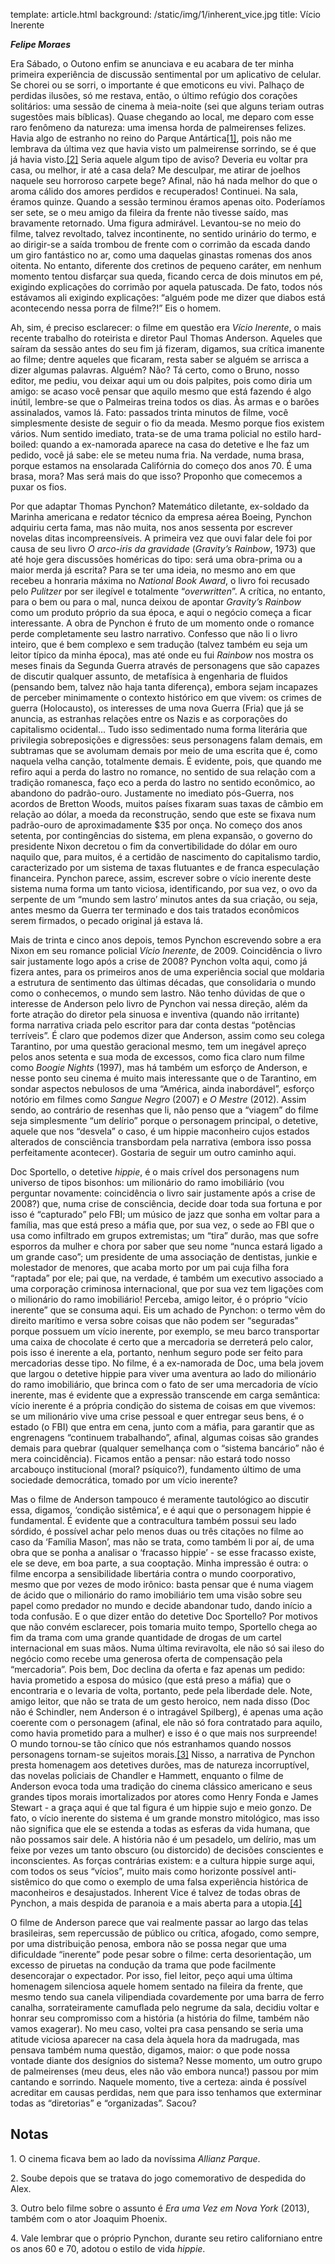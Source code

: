 template: article.html
background: /static/img/1/inherent_vice.jpg
title: Vício Inerente

___Felipe Moraes___

Era Sábado, o Outono enfim se anunciava e eu acabara de ter minha primeira experiência de discussão sentimental por um aplicativo de celular. Se chorei ou se sorri, o importante é que emoticons eu vivi. Palhaço de perdidas ilusões, só me restava, então, o último refúgio dos corações solitários: uma sessão de cinema à meia-noite (sei que alguns teriam outras sugestões mais bíblicas). Quase chegando ao local, me deparo com esse raro fenômeno da natureza: uma imensa horda de palmeirenses felizes. Havia algo de estranho no reino do Parque Antártica[[1]](#1), pois não me lembrava da última vez que havia visto um palmeirense sorrindo, se é que já havia visto.[[2]](#2) Seria aquele algum tipo de aviso? Deveria eu voltar pra casa, ou melhor, ir até a casa dela? Me desculpar, me atirar de joelhos naquele seu horroroso carpete bege? Afinal, não há nada melhor do que o aroma cálido dos amores perdidos e recuperados! Continuei. Na sala, éramos quinze. Quando a sessão terminou éramos apenas oito. Poderíamos ser sete, se o meu amigo da fileira da frente não tivesse saído, mas bravamente retornado. Uma figura admirável. Levantou-se no meio do filme, talvez revoltado, talvez incontinente, no sentido urinário do termo, e ao dirigir-se a saída trombou de frente com o corrimão da escada dando um giro fantástico no ar, como uma daquelas ginastas romenas dos anos oitenta. No entanto, diferente dos cretinos de pequeno caráter, em nenhum momento tentou disfarçar sua queda, ficando cerca de dois minutos em pé, exigindo explicações do corrimão por aquela patuscada. De fato, todos nós estávamos ali exigindo explicações: “alguém pode me dizer que diabos está acontecendo nessa porra de filme?!” Eis o homem.

Ah, sim, é preciso esclarecer: o filme em questão era _Vício Inerente_, o mais recente trabalho do roteirista e diretor Paul Thomas Anderson. Aqueles que saíram da sessão antes do seu fim já fizeram, digamos, sua crítica imanente ao filme; dentre aqueles que ficaram, resta saber se alguém se arrisca a dizer algumas palavras. Alguém? Não? Tá certo, como o Bruno, nosso editor, me pediu, vou deixar aqui um ou dois palpites, pois como diria um amigo: se acaso você pensar que aquilo mesmo que está fazendo é algo inútil, lembre-se que o Palmeiras treina todos os dias. Às armas e o barões assinalados, vamos lá. Fato: passados trinta minutos de filme, você simplesmente desiste de seguir o fio da meada. Mesmo porque fios existem vários. Num sentido imediato, trata-se de uma trama policial no estilo hard-boiled: quando a ex-namorada aparece na casa do detetive e lhe faz um pedido, você já sabe: ele se meteu numa fria. Na verdade, numa brasa, porque estamos na ensolarada Califórnia do começo dos anos 70. É uma brasa, mora? Mas será mais do que isso? Proponho que comecemos a puxar os fios.

Por que adaptar Thomas Pynchon? Matemático diletante, ex-soldado da Marinha americana e redator técnico da empresa aérea Boeing, Pynchon adquiriu certa fama, mas não muita, nos anos sessenta por escrever novelas ditas incompreensíveis. A primeira vez que ouvi falar dele foi por causa de seu livro _O arco-iris da gravidade_ (_Gravity’s Rainbow_, 1973) que até hoje gera discussões homéricas do tipo: será uma obra-prima ou a maior merda já escrita? Para se ter uma ideia, no mesmo ano em que recebeu a honraria máxima no _National Book Award_, o livro foi recusado pelo _Pulitzer_ por ser ilegível e totalmente “_overwritten_”. A crítica, no entanto, para o bem ou para o mal, nunca deixou de apontar _Gravity’s Rainbow_ como um produto próprio da sua época, e aqui o negócio começa a ficar interessante. A obra de Pynchon é fruto de um momento onde o romance perde completamente seu lastro narrativo. Confesso que não li o livro inteiro, que é bem complexo e sem tradução (talvez também eu seja um leitor típico da minha época), mas até onde eu fui _Rainbow_ nos mostra os meses finais da Segunda Guerra através de personagens que são capazes de discutir qualquer assunto, de metafísica à engenharia de fluidos (pensando bem, talvez não haja tanta diferença), embora sejam incapazes de perceber minimamente o contexto histórico em que vivem: os crimes de guerra (Holocausto), os interesses de uma nova Guerra (Fria) que já se anuncia, as estranhas relações entre os Nazis e as corporações do capitalismo ocidental... Tudo isso sedimentado numa forma literária que privilegia sobreposições e digressões: seus personagens falam demais, em subtramas que se avolumam demais por meio de uma escrita que é, como naquela velha canção, totalmente demais. É evidente, pois, que quando me refiro aqui a perda do lastro no romance, no sentido de sua relação com a tradição romanesca, faço eco a perda do lastro no sentido econômico, ao abandono do padrão-ouro. Justamente no imediato pós-Guerra, nos acordos de Bretton Woods, muitos países fixaram suas taxas de câmbio em relação ao dólar, a moeda da reconstrução, sendo que este se fixava num padrão-ouro de aproximadamente $35 por onça. No começo dos anos setenta, por contingências do sistema, em plena expansão, o governo do presidente Nixon decretou o fim da convertibilidade do dólar em ouro naquilo que, para muitos, é a certidão de nascimento do capitalismo tardio, caracterizado por um sistema de taxas flutuantes e de franca especulação financeira. Pynchon parece, assim, escrever sobre o vício inerente deste sistema numa forma um tanto viciosa, identificando, por sua vez, o ovo da serpente de um “mundo sem lastro’ minutos antes da sua criação, ou seja, antes mesmo da Guerra ter terminado e dos tais tratados econômicos serem firmados, o pecado original já estava lá.

Mais de trinta e cinco anos depois, temos Pynchon escrevendo sobre a era Nixon em seu romance policial _Vício Inerente_, de 2009. Coincidência o livro sair justamente logo após a crise de 2008? Pynchon volta aqui, como já fizera antes, para os primeiros anos de uma experiência social que moldaria a estrutura de sentimento das últimas décadas, que consolidaria o mundo como o conhecemos, o mundo sem lastro. Não tenho dúvidas de que o interesse de Anderson pelo livro de Pynchon vai nessa direção, além da forte atração do diretor pela sinuosa e inventiva (quando não irritante) forma narrativa criada pelo escritor para dar conta destas “potências terríveis”. É claro que podemos dizer que Anderson, assim como seu colega Tarantino, por uma questão geracional mesmo, tem um inegável apreço pelos anos setenta e sua moda de excessos, como fica claro num filme como _Boogie Nights_ (1997), mas há também um esforço de Anderson, e nesse ponto seu cinema é muito mais interessante que o de Tarantino, em sondar aspectos nebulosos de uma “América, ainda inabordável”, esforço notório em filmes como _Sangue Negro_ (2007) e _O Mestre_ (2012). Assim sendo, ao contrário de resenhas que li, não penso que a “viagem” do filme seja simplesmente “um delírio” porque o personagem principal, o detetive, aquele que nos “desvela” o caso, é um hippie maconheiro cujos estados alterados de consciência transbordam pela narrativa (embora isso possa perfeitamente acontecer). Gostaria de seguir um outro caminho aqui.

Doc Sportello, o detetive _hippie_, é o mais crível dos personagens num universo de tipos bisonhos: um milionário do ramo imobiliário (vou perguntar novamente: coincidência o livro sair justamente após a crise de 2008?) que, numa crise de consciência, decide doar toda sua fortuna e por isso é “capturado” pelo FBI; um músico de jazz que sonha em voltar para a família, mas que está preso a máfia que, por sua vez, o sede ao FBI que o usa como infiltrado em grupos extremistas; um “tira” durão, mas que sofre esporros da mulher e chora por saber que seu nome “nunca estará ligado a um grande caso”; um presidente de uma associação de dentistas, junkie e molestador de menores, que acaba morto por um pai cuja filha fora “raptada” por ele; pai que, na verdade, é também um executivo associado a uma corporação criminosa internacional, que por sua vez tem ligações com o milionário do ramo imobiliário! Perceba, amigo leitor, é o próprio “vício inerente” que se consuma aqui. Eis um achado de Pynchon: o termo vêm do direito marítimo e versa sobre coisas que não podem ser “seguradas” porque possuem um vício inerente, por exemplo, se meu barco transportar uma caixa de chocolate é certo que a mercadoria se derreterá pelo calor, pois isso é inerente a ela, portanto, nenhum seguro pode ser feito para mercadorias desse tipo. No filme, é a ex-namorada de Doc, uma bela jovem que largou o detetive hippie para viver uma aventura ao lado do milionário do ramo imobiliário, que brinca com o fato de ser uma mercadoria de vício inerente, mas é evidente que a expressão transcende em carga semântica: vício inerente é a própria condição do sistema de coisas em que vivemos: se um milionário vive uma crise pessoal e quer entregar seus bens, é o estado (o FBI) que entra em cena, junto com a máfia, para garantir que as engrenagens “continuem trabalhando”, afinal, algumas coisas são grandes demais para quebrar (qualquer semelhança com o “sistema bancário” não é mera coincidência). Ficamos então a pensar: não estará todo nosso arcabouço institucional (moral? psíquico?), fundamento último de uma sociedade democrática, tomado por um vício inerente?

Mas o filme de Anderson tampouco é meramente tautológico ao discutir essa, digamos, ‘condição sistêmica’, e é aqui que o personagem hippie é fundamental. É evidente que a contracultura também possui seu lado sórdido, é possível achar pelo menos duas ou três citações no filme ao caso da ‘Família Mason’, mas não se trata, como também li por aí, de uma obra que se ponha a analisar o ‘fracasso hippie’ - se esse fracasso existe, ele se deve, em boa parte, a sua cooptação. Minha impressão é outra: o filme encorpa a sensibilidade libertária contra o mundo coorporativo, mesmo que por vezes de modo irônico: basta pensar que é numa viagem de ácido que o milionário do ramo imobiliário tem uma visão sobre seu papel como predador no mundo e decide abandonar tudo, dando início a toda confusão. E o que dizer então do detetive Doc Sportello? Por motivos que não convém esclarecer, pois tomaria muito tempo, Sportello chega ao fim da trama com uma grande quantidade de drogas de um cartel internacional em suas mãos. Numa última reviravolta, ele não só sai ileso do negócio como recebe uma generosa oferta de compensação pela “mercadoria”. Pois bem, Doc declina da oferta e faz apenas um pedido: havia prometido a esposa do músico (que está preso a máfia) que o encontraria e o levaria de volta, portanto, pede pela liberdade dele. Note, amigo leitor, que não se trata de um gesto heroico, nem nada disso (Doc não é Schindler, nem Anderson é o intragável Spilberg), é apenas uma ação coerente com o personagem (afinal, ele não só fora contratado para aquilo, como havia prometido para a mulher) e isso é o que mais nos surpreende! O mundo tornou-se tão cínico que nós estranhamos quando nossos personagens tornam-se sujeitos morais.[[3]](#3) Nisso, a narrativa de Pynchon presta homenagem aos detetives durões, mas de natureza incorruptível, das novelas policiais de Chandler e Hammett, enquanto o filme de Anderson evoca toda uma tradição do cinema clássico americano e seus grandes tipos morais imortalizados por atores como Henry Fonda e James Stewart - a graça aqui é que tal figura é um hippie sujo e meio gonzo. De fato, o vício inerente do sistema é um grande monstro mitológico, mas isso não significa que ele se estenda a todas as esferas da vida humana, que não possamos sair dele. A história não é um pesadelo, um delírio, mas um feixe por vezes um tanto obscuro (ou distorcido) de decisões conscientes e inconscientes. As forças contrárias existem: e a cultura hippie surge aqui, com todos os seus “vícios”, muito mais como horizonte possível anti-sistêmico do que como o exemplo de uma falsa experiência histórica de maconheiros e desajustados. Inherent Vice é talvez de todas obras de Pynchon, a mais despida de paranoia e a mais aberta para a utopia.[[4]](#4)

O filme de Anderson parece que vai realmente passar ao largo das telas brasileiras, sem repercussão de público ou crítica, afogado, como sempre, por uma distribuição penosa, embora não se possa negar que uma dificuldade “inerente” pode pesar sobre o filme: certa desorientação, um excesso de piruetas na condução da trama que pode facilmente desencorajar o expectador. Por isso, fiel leitor, peço aqui uma última homenagem silenciosa aquele homem sentado na fileira da frente, que mesmo tendo sua canela vilipendiada covardemente por uma barra de ferro canalha, sorrateiramente camuflada pelo negrume da sala, decidiu voltar e honrar seu compromisso com a história (a história do filme, também não vamos exagerar). No meu caso, voltei pra casa pensando se seria uma atitude viciosa aparecer na casa dela àquela hora da madrugada, mas pensava também numa questão, digamos, maior: o que pode nossa vontade diante dos desígnios do sistema? Nesse momento, um outro grupo de palmeirenses (meu deus, eles não vão embora nunca!) passou por mim cantando e sorrindo. Naquele momento, tive a certeza: ainda é possível acreditar em causas perdidas, nem que para isso tenhamos que exterminar todas as “diretorias” e “organizadas”. Sacou?

## Notas

<a name="1"> 1. O cinema ficava bem ao lado da novíssima _Allianz Parque_.</a>

<a name="2"> 2. Soube depois que se tratava do jogo comemorativo de despedida do Alex.</a>

<a name="3"> 3. Outro belo filme sobre o assunto é _Era uma Vez em Nova York_ (2013), também com o ator Joaquim Phoenix.</a>

<a name="4"> 4. Vale lembrar que o próprio Pynchon, durante seu retiro californiano entre os anos 60 e 70, adotou o estilo de vida _hippie_.</a>
	
